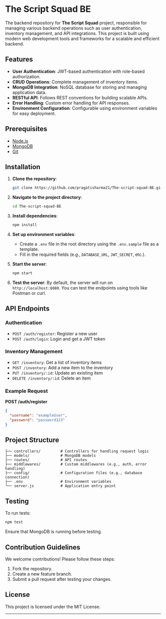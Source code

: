 # The Script Squad BE

The backend repository for **The Script Squad** project, responsible for managing various backend operations such as user authentication, inventory management, and API integrations. This project is built using modern web development tools and frameworks for a scalable and efficient backend.

## Features
- **User Authentication**: JWT-based authentication with role-based authorization.
- **CRUD Operations**: Complete management of inventory items.
- **MongoDB Integration**: NoSQL database for storing and managing application data.
- **RESTful API**: Follows REST conventions for building scalable APIs.
- **Error Handling**: Custom error handling for API responses.
- **Environment Configuration**: Configurable using environment variables for easy deployment.

## Prerequisites
- [Node.js](https://nodejs.org/)
- [MongoDB](https://www.mongodb.com/)
- [Git](https://git-scm.com/)

## Installation

1. **Clone the repository**:
   ```bash
   git clone https://github.com/pragatisharma21/The-script-squad-BE.git
   ```
2. **Navigate to the project directory**:
   ```bash
   cd The-script-squad-BE
   ```
3. **Install dependencies**:
   ```bash
   npm install
   ```
4. **Set up environment variables**:
   - Create a `.env` file in the root directory using the `.env.sample` file as a template.
   - Fill in the required fields (e.g., `DATABASE_URL`, `JWT_SECRET`, etc.).

5. **Start the server**:
   ```bash
   npm start
   ```

6. **Test the server**:
   By default, the server will run on `http://localhost:8080`. You can test the endpoints using tools like Postman or curl.

## API Endpoints

### Authentication
- `POST /auth/register`: Register a new user
- `POST /auth/login`: Login and get a JWT token

### Inventory Management
- `GET /inventory`: Get a list of inventory items
- `POST /inventory`: Add a new item to the inventory
- `PUT /inventory/:id`: Update an existing item
- `DELETE /inventory/:id`: Delete an item

### Example Request
**POST /auth/register**
```json
{
  "username": "exampleUser",
  "password": "password123"
}
```

## Project Structure

```
├── controllers/         # Controllers for handling request logic
├── models/              # MongoDB models
├── routes/              # API routes
├── middlewares/         # Custom middlewares (e.g., auth, error handling)
├── config/              # Configuration files (e.g., database connection)
├── .env                 # Environment variables
└── server.js            # Application entry point
```

## Testing
To run tests:
```bash
npm test
```

Ensure that MongoDB is running before testing.

## Contribution Guidelines
We welcome contributions! Please follow these steps:
1. Fork the repository.
2. Create a new feature branch.
3. Submit a pull request after testing your changes.

## License
This project is licensed under the MIT License.

---
